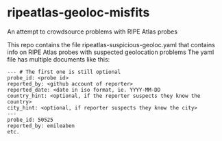 # ripeatlas-geoloc-misfits
An attempt to crowdsource problems with RIPE Atlas probes

This repo contains the file ripeatlas-suspicious-geoloc.yaml that contains info on RIPE Atlas probes with suspected geolocation problems
The yaml file has multiple documents like this:

```
--- # The first one is still optional
probe_id: <probe id>
reported_by: <github account of reporter>
reported_date: <date in iso format, ie. YYYY-MM-DD
country_hint: <optional, if the reporter suspects they know the country>
city_hint: <optional, if reporter suspects they know the city>
---
probe_id: 50525
reported_by: emileaben
etc.
```
